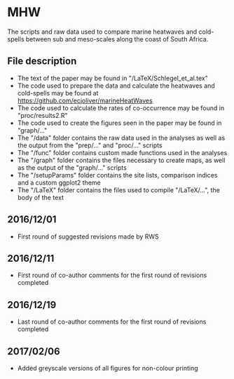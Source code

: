 # MHW
The scripts and raw data used to compare marine heatwaves and cold-spells between sub and meso-scales along the coast of South Africa.

## File description
* The text of the paper may be found in "/LaTeX/Schlegel\_et_al.tex"
* The code used to prepare the data and calculate the heatwaves and cold-spells may be found at <https://github.com/ecjoliver/marineHeatWaves>
* The code used to calculate the rates of co-occurrence may be found in "proc/results2.R"
* The code used to create the figures seen in the paper may be found in "graph/..."
* The "/data" folder contains the raw data used in the analyses as well as the output from the "prep/..." and "proc/..." scripts
* The "/func" folder contains custom made functions used in the analyses
* The "/graph" folder contains the files necessary to create maps, as well as the output of the "graph/..." scripts
* The "/setupParams" folder contains the site lists, comparison indices and a custom ggplot2 theme
* The "/LaTeX" folder contains the files used to compile "/LaTeX/...", the body of the text

## 2016/12/01
* First round of suggested revisions made by RWS

## 2016/12/11
* First round of co-author comments for the first round of revisions completed

## 2016/12/19
* Last round of co-author comments for the first round of revisions completed

## 2017/02/06
* Added greyscale versions of all figures for non-colour printing
